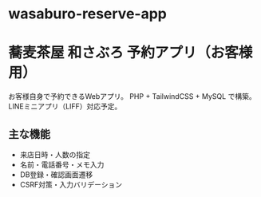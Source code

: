 # wasaburo-reserve-app
# 蕎麦茶屋 和さぶろ 予約アプリ（お客様用）

お客様自身で予約できるWebアプリ。
PHP + TailwindCSS + MySQL で構築。
LINEミニアプリ（LIFF）対応予定。

## 主な機能
- 来店日時・人数の指定
- 名前・電話番号・メモ入力
- DB登録・確認画面遷移
- CSRF対策・入力バリデーション
